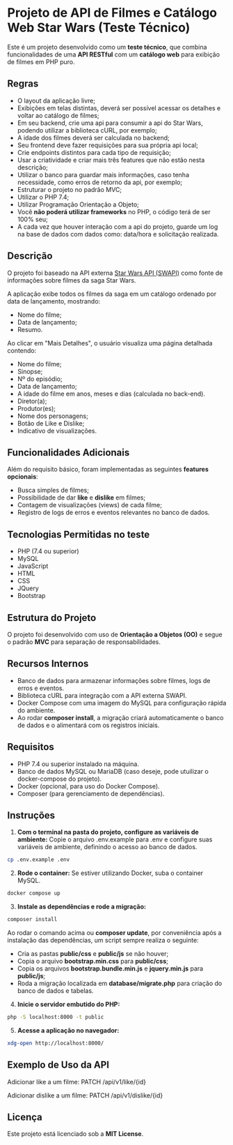 # Projeto de API de Filmes e Catálogo Web Star Wars (Teste Técnico)

Este é um projeto desenvolvido como um **teste técnico**, que combina funcionalidades de uma **API RESTful** com um **catálogo web** para exibição de filmes em PHP puro.

## Regras

- O layout da aplicação livre;
- Exibições em telas distintas, deverá ser possível acessar os detalhes e voltar ao catálogo de filmes;
- Em seu backend, crie uma api para consumir a api do Star Wars, podendo utilizar a biblioteca cURL, por exemplo;
- A idade dos filmes deverá ser calculada no backend;
- Seu frontend deve fazer requisições para sua própria api local;
- Crie endpoints distintos para cada tipo de requisição;
- Usar a criatividade e criar mais três features que não estão nesta descrição;
- Utilizar o banco para guardar mais informações, caso tenha necessidade, como erros de retorno da api, por exemplo;
- Estruturar o projeto no padrão MVC;
- Utilizar o PHP 7.4;
- Utilizar Programação Orientação a Objeto;
- Você **não poderá utilizar frameworks** no PHP, o código terá de ser 100% seu;
- A cada vez que houver interação com a api do projeto, guarde um log na base de dados com dados como: data/hora e solicitação realizada.

## Descrição
O projeto foi baseado na API externa [Star Wars API (SWAPI)](https://swapi.dev/) como fonte de informações sobre filmes da saga Star Wars.

A aplicação exibe todos os filmes da saga em um catálogo ordenado por data de lançamento, mostrando:

- Nome do filme;
- Data de lançamento;
- Resumo.

Ao clicar em "Mais Detalhes", o usuário visualiza uma página detalhada contendo:

- Nome do filme;
- Sinopse;
- Nº do episódio;
- Data de lançamento;
- A idade do filme em anos, meses e dias (calculada no back-end).
- Diretor(a);
- Produtor(es);
- Nome dos personagens;
- Botão de Like e Dislike;
- Indicativo de visualizações.

## Funcionalidades Adicionais

Além do requisito básico, foram implementadas as seguintes **features opcionais**:

- Busca simples de filmes;
- Possibilidade de dar **like** e **dislike** em filmes;
- Contagem de visualizações (views) de cada filme;
- Registro de logs de erros e eventos relevantes no banco de dados.

## Tecnologias Permitidas no teste

- PHP (7.4 ou superior)
- MySQL
- JavaScript
- HTML
- CSS
- JQuery
- Bootstrap

## Estrutura do Projeto

O projeto foi desenvolvido com uso de **Orientação a Objetos (OO)** e segue o padrão **MVC** para separação de responsabilidades.

## Recursos Internos

- Banco de dados para armazenar informações sobre filmes, logs de erros e eventos.
- Biblioteca cURL para integração com a API externa SWAPI.
- Docker Compose com uma imagem do MySQL para configuração rápida do ambiente.
- Ao rodar **composer install**, a migração criará automaticamente o banco de dados e o alimentará com os registros iniciais.

## Requisitos

- PHP 7.4 ou superior instalado na máquina.
- Banco de dados MySQL ou MariaDB (caso deseje, pode utuilizar o docker-compose do projeto).
- Docker (opcional, para uso do Docker Compose).
- Composer (para gerenciamento de dependências).

## Instruções

1. **Com o terminal na pasta do projeto, configure as variáveis de ambiente:**
Copie o arquivo .env.example para .env e configure suas variáveis de ambiente, definindo o acesso ao banco de dados.

```bash
cp .env.example .env
```

2. **Rode o container:**
Se estiver utilizando Docker, suba o container MySQL.

```bash
docker compose up
```

3. **Instale as dependências e rode a migração:**

```bash
composer install
```

Ao rodar o comando acima ou **composer update**, por conveniência após a instalação das dependências, um script sempre realiza o seguinte:

- Cria as pastas **public/css** e **public/js** se não houver;
- Copia o arquivo **bootstrap.min.css** para **public/css**;
- Copia os arquivos **bootstrap.bundle.min.js** e **jquery.min.js** para **public/js**;
- Roda a migração localizada em **database/migrate.php** para criação do banco de dados e tabelas.

4. **Inicie o servidor embutido do PHP:**

```bash
php -S localhost:8000 -t public
```

5. **Acesse a aplicação no navegador:**

```bash
xdg-open http://localhost:8000/
```

## Exemplo de Uso da API

Adicionar like a um filme:
PATCH /api/v1/like/{id}

Adicionar dislike a um filme:
PATCH /api/v1/dislike/{id}

## Licença

Este projeto está licenciado sob a **MIT License**.
